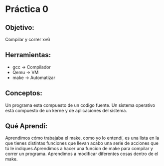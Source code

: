 # Práctica 0 

## Objetivo:
Compilar y correr xv6

## Herramientas:
* gcc -> Compilador
* Qemu -> VM
* make -> Automatizar

## Conceptos:
Un programa esta compuesto de un codigo fuente.
Un sistema operativo está compuesto de un kerne y de aplicaciones del sistema.
 
## Qué Aprendí:
Aprendimos cómo trabajaba el make, como yo lo entendí, es una lista en la que tienes distintas funciones que llevan acabo una serie de acciones que tú le indiques.Aprendimos a hacer una funcion de make para compilar y correr un programa. Aprendimos a modificar diferentes cosas dentro de el make.
